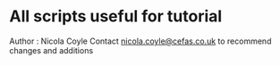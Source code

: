 # All scripts useful for tutorial

Author : Nicola Coyle
Contact nicola.coyle@cefas.co.uk to recommend changes and additions
